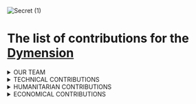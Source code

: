 ![Secret (1)](https://github.com/Validator-POSTHUMAN/contributions/assets/92199696/0d14542c-692b-4466-aed6-25f17d72d373)
# The list of contributions for the [Dymension](https://dymension.xyz/)

<details>
  <summary>OUR TEAM</summary>

- [List of POSTHUMAN core-team members](https://github.com/Validator-POSTHUMAN/core-team)

</details>

<details>
  <summary>TECHNICAL CONTRIBUTIONS</summary>

## Technical Contributions
![Скриншот 17-06-2024 201646](https://github.com/Validator-POSTHUMAN/contributions/assets/92199696/f98fcf99-8cf5-44fd-abc5-535deaaafc3e)

- We validate [Dymension](https://www.mintscan.io/dymension/validators/dymvaloper1lsjs7pwll7pqm40namkyx3e5qdwg0v0swrshud)
- We added Dymension to our [block explorer](https://explorer.posthuman.digital/dymension)
- We added Dymension to our [proposal service](https://proposals.posthuman.digital/?bc=dymension_1100-1)
- We support Dymension [testnet validator](https://explorer.nodestake.org/dymension-testnet/staking/dymvaloper1d98hrl5dnsksjqzvr0wede686peng8gjqtswvv)
- We provide [RPC, REST, GRPC, EVM-RPC, Snapshot service](https://nodes.posthuman.digital/chains/dymension) for Dymension
## We provide IBC relayers for Dymension with those chains:
[Relayer link](https://www.mintscan.io/dymension/address/dym1h3grxcfts9uc8lvu9vclhahus2npk24pch2dvy)
- Osmosis 
- Cosmos Hub 
- Secret Network
- Stride
- Neutron
- Noble
- Coreum
</details>


<details>
  <summary>HUMANITARIAN CONTRIBUTIONS</summary>

## Humanitarian Contributions
![Скриншот 17-06-2024 201214](https://github.com/Validator-POSTHUMAN/contributions/assets/92199696/287e168c-e733-4a37-be4c-52da5cdbaea6)

## Our media resources:
> All of these are self-funded and has no advertisement, so we use them to deliver updates, news, videos about Dymension along with other supported networks. These links doesn't include our personal socials (we're team of 14), and related with Cosmos other channels in Russian which we're using to spread the word! 

- Cosmos Ecosystem ([Twitter](https://x.com/CosmosEcosystem)) - 35k+
- POSTHUMAN ([Twitter](https://x.com/POSTHUMAN_DVS)) - 7k+
- Cosmos Ecosystem на Русском ([Telegram](https://t.me/CosmosEcosystem_ru)) - 6k+
- CryptoBase ([YouTube Channel](https://www.youtube.com/@CRYPTOBASED)) - 10k+
- POSTHUMAN ([Zealy](https://zealy.io/cw/posthumandvs/questboard)) - 900+participants 
- POSTHUMAN ([Discord International](https://discord.com/invite/TyrYS5bHYz)) - 3.4k 
- CryptoBase ([Telegram](https://t.me/Crypto_Base_Chat)) - 4k+
- POSTHUMAN [Telegram Eng](https://t.me/posthumanchat) - 1.3k
- POSTHUMAN ([Medium](https://antropocosmist.medium.com/))
- POSTHUMAN (YouTube Eng) - 500+subscribers
- PHMN GANG[ Omniflix TV](https://omniflix.tv/phmngang) - 9 videos 
- CryptoBase [Omniflix TV](https://omniflix.tv/cryptobase) - 137 videos 


## Twitter Activity 
> Since 2021 we deliver news and updates on projects across Cosmos Ecosystem. We support Dymension and include it's news in Cosmos Ecosystem Updates. List doesn't include general retweets and likes. 

### Daily News
- [30.05.2024](https://x.com/CosmosEcosystem/status/1796203291111780728/photo/1)
- [10.05.2024](https://x.com/CosmosEcosystem/status/1788842366796959832/photo/1)
- [30.04.2024](https://x.com/CosmosEcosystem/status/1785300798748213272/photo/1)
- [29.04.2024](https://x.com/CosmosEcosystem/status/1784940979772154160/photo/1)
- [23.04.2024](https://x.com/CosmosEcosystem/status/1782759439994695817/photo/1)
- [19.04.2024](https://x.com/CosmosEcosystem/status/1780933735195570491/photo/1)
- [09.04.2024](https://x.com/CosmosEcosystem/status/1777648653487722519/photo/1)
- [30.03.2024](https://x.com/CosmosEcosystem/status/1774038417443287158/photo/1)
- [21.03.2024](https://x.com/CosmosEcosystem/status/1770777986460996084/photo/1)
- [13.03.2024](https://x.com/CosmosEcosystem/status/1767960053414506743/photo/1)
- [07.03.2024](https://x.com/CosmosEcosystem/status/1765682867131265185/photo/1)
- [06.03.2024](https://x.com/CosmosEcosystem/status/1765321705445326914/photo/1)
- [05.03.2024](https://x.com/CosmosEcosystem/status/1765027311282434052/photo/1)
- [22.02.2024](https://x.com/CosmosEcosystem/status/1760625662841192646/photo/1)
- [20.02.2024](https://x.com/CosmosEcosystem/status/1759894228140958203/photo/1)
- [15.02.2024](https://x.com/CosmosEcosystem/status/1758102543329313019/photo/1)
- [13.02.2024](https://x.com/CosmosEcosystem/status/1757394073198178715/photo/1)
- [06.02.2024](https://x.com/CosmosEcosystem/status/1754861597649244608/photo/1)
- [03.02.2024](https://x.com/CosmosEcosystem/status/1753762443443253582/photo/1)
- [22.01.2024](https://x.com/CosmosEcosystem/status/1749343489542823968/photo/1)
- [16.01.2024](https://x.com/CosmosEcosystem/status/1747389887605518582/photo/1)
- [04.01.2024](https://x.com/CosmosEcosystem/status/1742932881876672718/photo/1)
- [03.01.2024](https://x.com/CosmosEcosystem/status/1742490724724347212/photo/1)
 
### Weekly News
- [03.05.2024](https://x.com/CosmosEcosystem/status/1786411184368845015/photo/1)
- [05.04.2024](https://x.com/CosmosEcosystem/status/1776311665874624844/photo/1)
- [29.03.2024](https://x.com/CosmosEcosystem/status/1773692834840744081/photo/1)
- [08.03.2024](https://x.com/CosmosEcosystem/status/1766153318122856855/photo/1)
- [22.12.2023](https://x.com/CosmosEcosystem/status/1738230990831780284/photo/1)

## Articles 

- [Twitter Link](https://x.com/POSTHUMAN_DVS/status/1800840510069969279)
- Telegraph [Russian version ](https://telegra.ph/Vvedenie-sponsorskih-programm-DYM-Novyj-funkcional-dlya-polzovatelej-seti-Dymension-06-11)
-[ Medium English version ](https://antropocosmist.medium.com/introducing-dym-sponsorships-a-new-feature-for-dymension-network-users-8923603b3a0c?source=social.tw)

## Videos
[Cryptobase YouTube Channel](https://www.youtube.com/@CRYPTOBASED)
- [03.01.2024](https://www.youtube.com/watch?v=dmiT6STlM-E)
- [06.02.2024](https://www.youtube.com/watch?v=Cqx7r8e3cxc)
- [07.03.2024](https://www.youtube.com/watch?v=Cqx7r8e3cxc)
- [22.03.2024](https://www.youtube.com/watch?v=o_6zcIYic3Y)
- [01.04.2024](https://www.youtube.com/watch?v=DXRrAtcs1rA&t=66s) <br/>
All these videos are also exists on the [Omniflix TV](https://omniflix.tv/cryptobase)

## Discord 

> Make our community aware about upcoming airdrop and educational opportunuties - is our honor! There area related with Dymension announcements in our [Discord](https://discord.com/invite/TyrYS5bHYz)

- https://discord.com/channels/1015658414090768514/1220365716453068883/1243781643542593669
- https://discord.com/channels/1015658414090768514/1027116444430901308/1245956946843013161
- https://discord.com/channels/1015658414090768514/1027116444430901308/1238099581674324079
- https://discord.com/channels/1015658414090768514/1027116444430901308/1220383954696409168
- https://discord.com/channels/1015658414090768514/1027116444430901308/1225461787340832919

## Zealy 

> As a dedicated contributor, we care about our delegators. Using Zealy (ex.Crew3 platform) we provided onboarding quests to them. There's a [spreadsheet with detailed recap](https://docs.google.com/spreadsheets/d/1sCUPwCmXqU6PsTKQQujhRscl31-Ov_Mz0DTHeMbH5uU/edit?gid=0#gid=0) of this activity. 

</details>

<details>
  <summary>ECONOMICAL CONTRIBUTIONS</summary>

## Economic contribution

>  Our DYM stakers are not only allowed to delegate their tokens but also receive a portion of PHMN eight times a year. This gives them a voice and the right to influence how we contribute to Dymension. We allocate a portion of PHMN tokens to those who delegate to the POSTHUMAN validator in the Dymension chain. We supply its liquidity with 20% of our validator's income, and it is used as a governance token for the POSTHUMAN validator. We allocate a portion of PHMN tokens to those who delegate on the POSTHUMAN validator in the Dymension chain. We supply its liquidity with 20% of our validator's income, and it is used as a governance token for the POSTHUMAN Validator. A detailed description and tokenomics are [here](https://antropocosmist.medium.com/phmn-tokenomics-f3b7116331e6).

</details>
